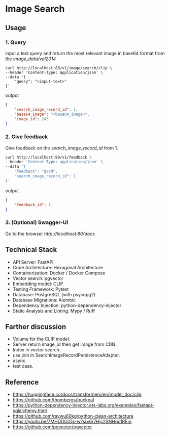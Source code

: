 # Image Search
## Usage
### 1. Query
input a text query and return the most relevant image in base64 format from the *image_data/val2014*
```
curl http://localhost:80/v1/image/search/clip \
--header 'Content-Type: application/json' \
--data '{
    "query": "<input-text>"
}'
```

output
```json
{
    "search_image_record_id": 1,
    "base64_image": "<base64_image>",
    "image_id": 243
}
```

### 2. Give feedback
Give feedback on the *search_image_record_id* from 1. 

```bash
curl http://localhost:80/v1/feedback \
--header 'Content-Type: application/json' \
--data '{
    "feedback": "good",
    "search_image_record_id": 1
}'
```
output

```json
{
    "feedback_id": 1
}
```


### 3. (Optional) Swagger-UI
Go to the browser *http://localhost:80/docs*

## Technical Stack
- API Server: FastAPI 
- Code Architecture: Hexagonal Architecture
- Containerization: Docker / Docker Compose
- Vector search: pgvector
- Embedding model: CLIP
- Testing Framework: Pytest
- Database: PostgreSQL (with psycopg2)
- Database Migrations: Alembic
- Dependency Injection: python-dependency-injector
- Static Analysis and Linting: Mypy / Ruff

## Farther discussion
- Volume for the CLIP model.
- Server return image_id then get image from CDN.
- Index in vector search.
- use join in SearchImageRecordPersistenceAdapter. 
- async.
- test case.

## Reference 
- https://huggingface.co/docs/transformers/en/model_doc/clip
- https://github.com/thombergs/buckpal 
- https://python-dependency-injector.ets-labs.org/examples/fastapi-sqlalchemy.html
- https://github.com/raywu60kg/python-clean-architecture
- https://youtu.be/7MHDDOrDx-w?si=6r7Hjc2SNHqc1REm
- https://github.com/pgvector/pgvector